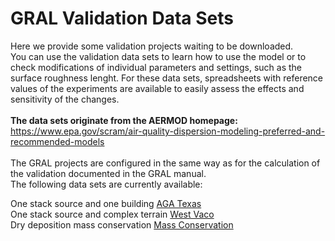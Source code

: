 # GRAL Validation Data Sets<br>
Here we provide some validation projects waiting to be downloaded.<br>
You can use the validation data sets to learn how to use the model or to check modifications of individual parameters and settings, such as the surface roughness lenght. For these data sets, spreadsheets with reference values of the experiments are available to easily assess the effects and sensitivity of the changes.<br><br>
**The data sets originate from the AERMOD homepage:**<br>
https://www.epa.gov/scram/air-quality-dispersion-modeling-preferred-and-recommended-models<br>
<br>
The GRAL projects are configured in the same way as for the calculation of the validation documented in the GRAL manual.
<br>
The following data sets are currently available: <br>

One stack source and one building [AGA Texas](/AGA_Texas/README.md)<br>
One stack source and complex terrain [West Vaco](/WestVaco/README.md)<br>
Dry deposition mass conservation [Mass Conservation](/DepositionMassConservation/README.md)